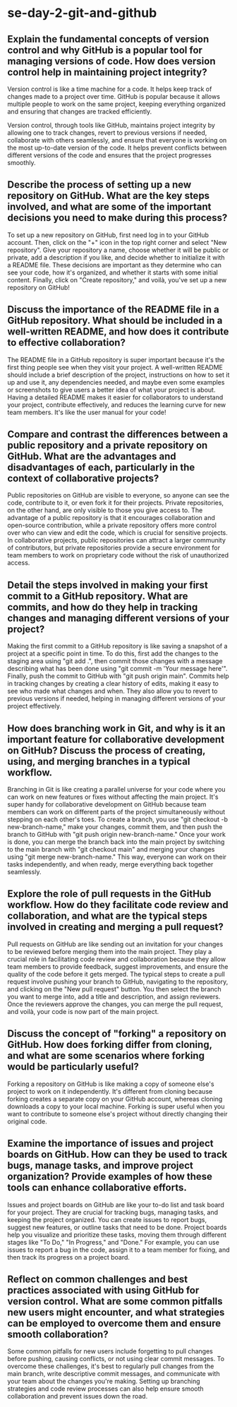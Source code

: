 # se-day-2-git-and-github
## Explain the fundamental concepts of version control and why GitHub is a popular tool for managing versions of code. How does version control help in maintaining project integrity?
Version control is like a time machine for a code. It helps keep track of changes made to a project over time. GitHub is popular because it allows multiple people to work on the same project, keeping everything organized and ensuring that changes are tracked efficiently.

Version control, through tools like GitHub, maintains project integrity by allowing one to track changes, revert to previous versions if needed, collaborate with others seamlessly, and ensure that everyone is working on the most up-to-date version of the code. It helps prevent conflicts between different versions of the code and ensures that the project progresses smoothly.

## Describe the process of setting up a new repository on GitHub. What are the key steps involved, and what are some of the important decisions you need to make during this process?
To set up a new repository on GitHub, first need log in to your GitHub account. Then, click on the "+" icon in the top right corner and select "New repository". Give your repository a name, choose whether it will be public or private, add a description if you like, and decide whether to initialize it with a README file. These decisions are important as they determine who can see your code, how it's organized, and whether it starts with some initial content. Finally, click on "Create repository," and voilà, you've set up a new repository on GitHub!

## Discuss the importance of the README file in a GitHub repository. What should be included in a well-written README, and how does it contribute to effective collaboration?
The README file in a GitHub repository is super important because it's the first thing people see when they visit your project. A well-written README should include a brief description of the project, instructions on how to set it up and use it, any dependencies needed, and maybe even some examples or screenshots to give users a better idea of what your project is about. Having a detailed README makes it easier for collaborators to understand your project, contribute effectively, and reduces the learning curve for new team members. It's like the user manual for your code!
## Compare and contrast the differences between a public repository and a private repository on GitHub. What are the advantages and disadvantages of each, particularly in the context of collaborative projects?
Public repositories on GitHub are visible to everyone, so anyone can see the code, contribute to it, or even fork it for their projects. Private repositories, on the other hand, are only visible to those you give access to. The advantage of a public repository is that it encourages collaboration and open-source contribution, while a private repository offers more control over who can view and edit the code, which is crucial for sensitive projects. In collaborative projects, public repositories can attract a larger community of contributors, but private repositories provide a secure environment for team members to work on proprietary code without the risk of unauthorized access.

## Detail the steps involved in making your first commit to a GitHub repository. What are commits, and how do they help in tracking changes and managing different versions of your project?
Making the first commit to a GitHub repository is like saving a snapshot of a project at a specific point in time. To do this, first add the changes to the staging area using "git add .", then commit those changes with a message describing what has been done using "git commit -m 'Your message here'". Finally, push the commit to GitHub with "git push origin main". Commits help in tracking changes by creating a clear history of edits, making it easy to see who made what changes and when. They also allow you to revert to previous versions if needed, helping in managing different versions of your project effectively.

## How does branching work in Git, and why is it an important feature for collaborative development on GitHub? Discuss the process of creating, using, and merging branches in a typical workflow.
Branching in Git is like creating a parallel universe for your code where you can work on new features or fixes without affecting the main project. It's super handy for collaborative development on GitHub because team members can work on different parts of the project simultaneously without stepping on each other's toes. To create a branch, you use "git checkout -b new-branch-name," make your changes, commit them, and then push the branch to GitHub with "git push origin new-branch-name." Once your work is done, you can merge the branch back into the main project by switching to the main branch with "git checkout main" and merging your changes using "git merge new-branch-name." This way, everyone can work on their tasks independently, and when ready, merge everything back together seamlessly.
## Explore the role of pull requests in the GitHub workflow. How do they facilitate code review and collaboration, and what are the typical steps involved in creating and merging a pull request?
Pull requests on GitHub are like sending out an invitation for your changes to be reviewed before merging them into the main project. They play a crucial role in facilitating code review and collaboration because they allow team members to provide feedback, suggest improvements, and ensure the quality of the code before it gets merged. The typical steps to create a pull request involve pushing your branch to GitHub, navigating to the repository, and clicking on the "New pull request" button. You then select the branch you want to merge into, add a title and description, and assign reviewers. Once the reviewers approve the changes, you can merge the pull request, and voilà, your code is now part of the main project.

## Discuss the concept of "forking" a repository on GitHub. How does forking differ from cloning, and what are some scenarios where forking would be particularly useful?
Forking a repository on GitHub is like making a copy of someone else's project to work on it independently. It's different from cloning because forking creates a separate copy on your GitHub account, whereas cloning downloads a copy to your local machine. Forking is super useful when you want to contribute to someone else's project without directly changing their original code.
## Examine the importance of issues and project boards on GitHub. How can they be used to track bugs, manage tasks, and improve project organization? Provide examples of how these tools can enhance collaborative efforts.
Issues and project boards on GitHub are like your to-do list and task board for your project. They are crucial for tracking bugs, managing tasks, and keeping the project organized. You can create issues to report bugs, suggest new features, or outline tasks that need to be done. Project boards help you visualize and prioritize these tasks, moving them through different stages like "To Do," "In Progress," and "Done." For example, you can use issues to report a bug in the code, assign it to a team member for fixing, and then track its progress on a project board.
## Reflect on common challenges and best practices associated with using GitHub for version control. What are some common pitfalls new users might encounter, and what strategies can be employed to overcome them and ensure smooth collaboration?
Some common pitfalls for new users include forgetting to pull changes before pushing, causing conflicts, or not using clear commit messages. To overcome these challenges, it's best to regularly pull changes from the main branch, write descriptive commit messages, and communicate with your team about the changes you're making. Setting up branching strategies and code review processes can also help ensure smooth collaboration and prevent issues down the road.
